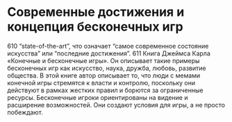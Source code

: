 # Современные достижения и концепция бесконечных игр

610 “state-of-the-art”, что означает “самое современное состояние искусства” или “последние достижения”.
611 Книга Джеймса Карла «Конечные и бесконечные игры». Он описывает такие примеры бесконечных игр как искусство, наука, дружба, любовь, развитие общества. В этой книге автор описывает то, что люди с мемами конечной игры стремятся к власти и контролю, поскольку они действуют в рамках жестких правил и борются за ограниченные ресурсы. Бесконечные игроки ориентированы на видение и расширение возможностей. Они создают условия для игры, а не просто побеждают.
